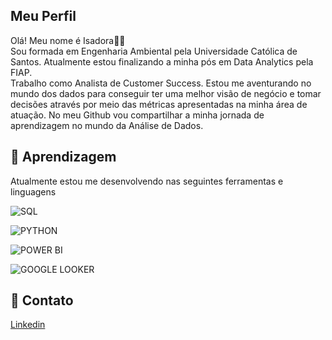 
##  Meu Perfil 

Olá! Meu nome é Isadora👋🏼\
Sou formada em Engenharia Ambiental pela Universidade Católica de Santos. Atualmente estou finalizando a minha pós em Data Analytics pela FIAP.\
Trabalho como Analista de Customer Success. Estou me aventurando no mundo dos dados para conseguir ter uma melhor visão de negócio e tomar decisões através por meio das métricas apresentadas na minha área de atuação.
No meu Github vou compartilhar a minha jornada de aprendizagem no mundo da Análise de Dados.

## 🔎 Aprendizagem 
Atualmente estou me desenvolvendo nas seguintes ferramentas e linguagens 

![SQL](https://img.shields.io/badge/SQL-%4682B4?style=for-the-badge&logoColor=white)

![PYTHON](https://img.shields.io/badge/PYTHON-4682B4.svg?style=for-the-badge&logoColor=white)

![POWER BI](https://img.shields.io/badge/POWER_BI-DAA520?style=for-the-badge&logoColor=white)

![GOOGLE LOOKER](https://img.shields.io/badge/GOOGLE_LOOKER-4169E1?style=for-the-badge&logoColor=white)

## 📩 Contato

[Linkedin](https://www.linkedin.com/in/isadora-lino-nobre/)
